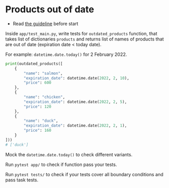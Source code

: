 # Products out of date

- Read [the guideline](https://github.com/mate-academy/py-task-guideline/blob/main/README.md) before start

Inside `app/test_main.py`, write tests for `outdated_products` function, that takes list 
of dictionaries
`products` and returns list of names of products that are out 
of date (expiration date < today date). 

For example: `datetime.date.today()` for
2 February 2022.
```python
print(outdated_products([
    {
        "name": "salmon",
        "expiration_date": datetime.date(2022, 2, 10),
        "price": 600
    },
    {
        "name": "chicken",
        "expiration_date": datetime.date(2022, 2, 5),
        "price": 120
    },
    {
        "name": "duck",
        "expiration_date": datetime.date(2022, 2, 1),
        "price": 160
    }
]))
# ['duck']
```
Mock the `datetime.date.today()` to check different variants.

Run `pytest app/` to check if function pass your tests. 

Run `pytest tests/` to check if your tests cover all boundary conditions and pass task tests.